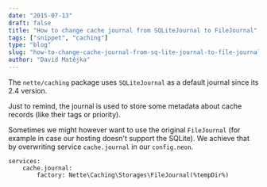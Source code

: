 ```yaml
---
date: "2015-07-13"
draft: false
title: "How to change cache journal from SQLiteJournal to FileJournal"
tags: ["snippet", "caching"]
type: "blog"
slug: "how-to-change-cache-journal-from-sq-lite-journal-to-file-journal"
author: "David Matějka"
---
```


The `nette/caching` package uses `SQLiteJournal` as a default journal since its 2.4 version.

Just to remind, the journal is used to store some metadata about cache records (like their tags or priority).

Sometimes we might however want to use the original `FileJournal` (for example in case our hosting doesn't support the SQLite). We achieve that by overwriting service `cache.journal` in our `config.neon`.

```neon
services:
	cache.journal:
		factory: Nette\Caching\Storages\FileJournal(%tempDir%)
```
